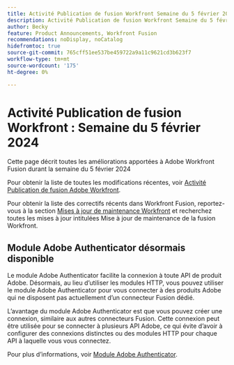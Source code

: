 ```yaml
---
title: Activité Publication de fusion Workfront Semaine du 5 février 2024
description: Activité Publication de fusion Workfront Semaine du 5 février 2024
author: Becky
feature: Product Announcements, Workfront Fusion
recommendations: noDisplay, noCatalog
hidefromtoc: true
source-git-commit: 765cff51ee537be459722a9a11c9621cd3b623f7
workflow-type: tm+mt
source-wordcount: '175'
ht-degree: 0%

---
```


# Activité Publication de fusion Workfront : Semaine du 5 février 2024

Cette page décrit toutes les améliorations apportées à Adobe Workfront Fusion durant la semaine du 5 février 2024

Pour obtenir la liste de toutes les modifications récentes, voir [Activité Publication de fusion Adobe Workfront](../../../product-announcements/product-releases/fusion-release-activity/fusion-release-activity.md).

Pour obtenir la liste des correctifs récents dans Workfront Fusion, reportez-vous à la section [Mises à jour de maintenance Workfront](https://experienceleague.adobe.com/docs/workfront-known-issues/releases/current-updates.html) et recherchez toutes les mises à jour intitulées Mise à jour de maintenance de la fusion Workfront.

## Module Adobe Authenticator désormais disponible

Le module Adobe Authenticator facilite la connexion à toute API de produit Adobe. Désormais, au lieu d’utiliser les modules HTTP, vous pouvez utiliser le module Adobe Authenticator pour vous connecter à des produits Adobe qui ne disposent pas actuellement d’un connecteur Fusion dédié.

L’avantage du module Adobe Authenticator est que vous pouvez créer une connexion, similaire aux autres connecteurs Fusion. Cette connexion peut être utilisée pour se connecter à plusieurs API Adobe, ce qui évite d’avoir à configurer des connexions distinctes ou des modules HTTP pour chaque API à laquelle vous vous connectez.

Pour plus d’informations, voir [Module Adobe Authenticator](/help/quicksilver/workfront-fusion/apps-and-their-modules/adobe-authenticator-modules.md).

